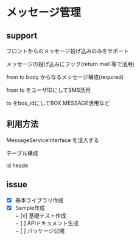 # メッセージ管理

## support 

フロントからのメッセージ投げ込みのみをサポート

メッセージの投げ込みにフック(return mail 等で活用)

from to body からなるメッセージ構成(required)

from to をユーザIDにしてSMS活用

to をbox_idにしてBOX MESSAGE活用など

## 利用方法

MessageServiceInterface を注入する



テーブル構成

id 
heade


## issue

- [x] 基本ライブラリ作成
- [x] Sample作成  
− [x] 基礎テスト作成  
− [ ] APIドキュメント生成  
− [ ] パッケージ公開  